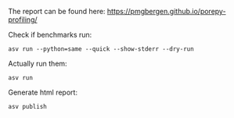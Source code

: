 The report can be found here: https://pmgbergen.github.io/porepy-profiling/

Check if benchmarks run:

`asv run --python=same --quick --show-stderr --dry-run`

Actually run them:

`asv run`

Generate html report:

`asv publish`